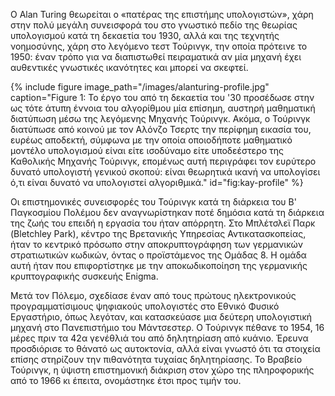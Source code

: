  O Alan Turing θεωρείται ο «πατέρας της επιστήμης υπολογιστών», χάρη στην πολύ μεγάλη συνεισφορά του στο γνωστικό πεδίο της θεωρίας υπολογισμού κατά τη δεκαετία του 1930, αλλά και της τεχνητής νοημοσύνης, χάρη στο λεγόμενο τεστ Τούρινγκ, την οποία πρότεινε το 1950: έναν τρόπο για να διαπιστωθεί πειραματικά αν μία μηχανή έχει αυθεντικές γνωστικές ικανότητες και μπορεί να σκεφτεί.  

{% include figure image_path="/images/alanturing-profile.jpg" caption="Figure 1: Το έργο του από τη δεκαετία του '30 προσέδωσε στην ως τότε άτυπη έννοια του αλγορίθμου μία επίσημη, αυστηρή μαθηματική διατύπωση μέσω της λεγόμενης Μηχανής Τούρινγκ. Ακόμα, ο Τούρινγκ διατύπωσε από κοινού με τον Αλόνζο Τσερτς την περίφημη εικασία του, ευρέως αποδεκτή, σύμφωνα με την οποία οποιοδήποτε μαθηματικό μοντέλο υπολογισμού είναι είτε ισοδύναμο είτε υποδεέστερο της Καθολικής Μηχανής Τούρινγκ, επομένως αυτή περιγράφει τον ευρύτερο δυνατό υπολογιστή γενικού σκοπού: είναι θεωρητικά ικανή να υπολογίσει ό,τι είναι δυνατό να υπολογιστεί αλγοριθμικά." id="fig:kay-profile" %}

Οι επιστημονικές συνεισφορές του Τούρινγκ κατά τη διάρκεια του Β' Παγκοσμίου Πολέμου δεν αναγνωρίστηκαν ποτέ δημόσια κατά τη διάρκεια της ζωής του επειδή η εργασία του ήταν απόρρητη. Στο Μπλέτσλεϊ Παρκ (Bletchley Park), κέντρο της Βρετανικής Υπηρεσίας Αντικατασκοπείας, ήταν το κεντρικό πρόσωπο στην αποκρυπτογράφηση των γερμανικών στρατιωτικών κωδικών, όντας ο προϊστάμενος της Ομάδας 8. Η ομάδα αυτή ήταν που επιφορτίστηκε με την αποκωδικοποίηση της γερμανικής κρυπτογραφικής συσκευής Enigma.

Μετά τον Πόλεμο, σχεδίασε έναν από τους πρώτους ηλεκτρονικούς προγραμματίσιμους ψηφιακούς υπολογιστές στο Εθνικό Φυσικό Εργαστήριο, όπως λεγόταν, και κατασκεύασε μια δεύτερη υπολογιστική μηχανή στο Πανεπιστήμιο του Μάντσεστερ. Ο Τούρινγκ πέθανε το 1954, 16 μέρες πριν τα 42α γενέθλιά του από δηλητηρίαση από κυάνιο. Έρευνα προσδιόρισε το θάνατό ως αυτοκτονία, αλλά είναι γνωστό ότι τα στοιχεία επίσης στηρίζουν την πιθανότητα τυχαίας δηλητηρίασης. Το Βραβείο Τούρινγκ, η ύψιστη επιστημονική διάκριση στον χώρο της πληροφορικής από το 1966 κι έπειτα, ονομάστηκε έτσι προς τιμήν του. 

[^1]: fig:alanturing-profile


